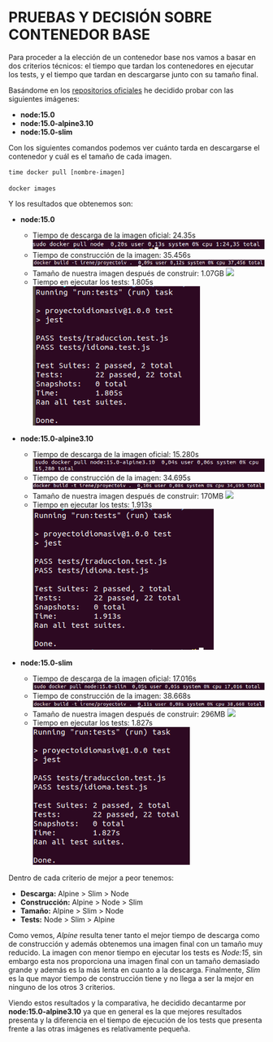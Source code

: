 # PRUEBAS Y DECISIÓN SOBRE CONTENEDOR BASE
Para proceder a la elección de un contenedor base nos vamos a basar en dos criterios técnicos: el tiempo que tardan los contenedores en ejecutar los tests, y el tiempo que tardan en descargarse junto con su tamaño final.

Basándome en los [repositorios oficiales]() he decidido probar con las siguientes imágenes:
- **node:15.0**
- **node:15.0-alpine3.10**
- **node:15.0-slim**

Con los siguientes comandos podemos ver cuánto tarda en descargarse el contenedor y cuál es el tamaño de cada imagen.
~~~
time docker pull [nombre-imagen]

docker images
~~~

Y los resultados que obtenemos son:
- **node:15.0**
  - Tiempo de descarga de la imagen oficial: 24.35s
  ![](imagenes/docker-node.png)
  - Tiempo de construcción de la imagen: 35.456s
  ![](imagenes/build-node.png)
  - Tamaño de nuestra imagen después de construir: 1.07GB
  ![](imagenes/tamañoNode.png)
  - Tiempo en ejecutar los tests: 1.805s
  ![](imagenes/test-node15.png)

- **node:15.0-alpine3.10**

  - Tiempo de descarga de la imagen oficial: 15.280s
  ![](imagenes/docker-alpine.png)
  - Tiempo de construcción de la imagen: 34.695s
  ![](imagenes/build-alpine.png)
  - Tamaño de nuestra imagen después de construir: 170MB
  ![](imagenes/tamañoAlpine.png)
  - Tiempo en ejecutar los tests: 1.913s
  ![](imagenes/test-node-alpine.png)

- **node:15.0-slim**
  - Tiempo de descarga de la imagen oficial: 17.016s
  ![](imagenes/docker-slim.png)
  - Tiempo de construcción de la imagen: 38.668s
  ![](imagenes/build-slim.png)
  - Tamaño de nuestra imagen después de construir: 296MB
  ![](imagenes/tamañoSlim.png)
  - Tiempo en ejecutar los tests: 1.827s
  ![](imagenes/test-node-slim.png)

Dentro de cada criterio de mejor a peor tenemos:
- **Descarga:** Alpine > Slim > Node
- **Construcción:** Alpine > Node > Slim
- **Tamaño:** Alpine > Slim > Node
- **Tests:** Node > Slim > Alpine

Como vemos, *Alpine* resulta tener tanto el mejor tiempo de descarga como de construcción y además obtenemos una imagen final con un tamaño muy reducido.
La imagen con menor tiempo en ejecutar los tests es *Node:15*, sin embargo esta nos proporciona una imagen final con un tamaño demasiado grande y además es la más lenta en cuanto a la descarga.
Finalmente, *Slim* es la que mayor tiempo de construcción tiene y no llega a ser la mejor en ninguno de los otros 3 criterios.

Viendo estos resultados y la comparativa, he decidido decantarme por **node:15.0-alpine3.10** ya que en general es la que mejores resultados presenta y la diferencia en el tiempo de ejecución de los tests que presenta frente a las otras imágenes es relativamente pequeña.
